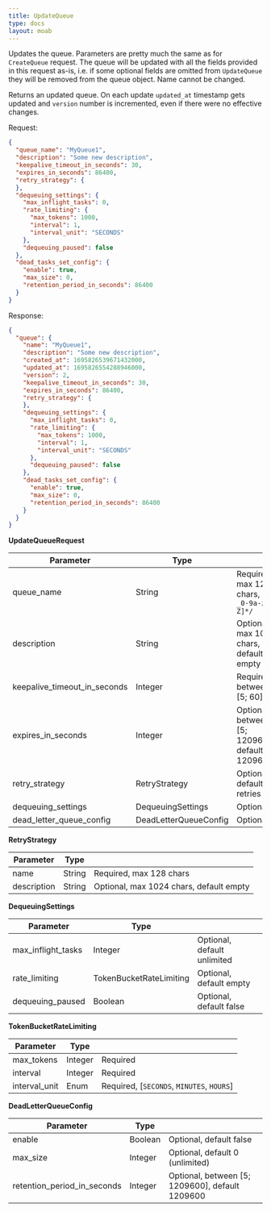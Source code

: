 ```yaml
---
title: UpdateQueue
type: docs
layout: moab
---
```


Updates the queue. Parameters are pretty much the same as for `CreateQueue` request. The queue will be updated with all
the fields provided in this request as-is, i.e. if some optional fields are omitted from `UpdateQueue` they
will be removed from the queue object. Name cannot be changed.

Returns an updated queue. On each update `updated_at` timestamp gets updated and `version` number is incremented, even 
if there were no effective changes.

Request:

```json
{
  "queue_name": "MyQueue1",
  "description": "Some new description",
  "keepalive_timeout_in_seconds": 30,
  "expires_in_seconds": 86400,
  "retry_strategy": {
  },
  "dequeuing_settings": {
    "max_inflight_tasks": 0,
    "rate_limiting": {
      "max_tokens": 1000,
      "interval": 1,
      "interval_unit": "SECONDS"
    },
    "dequeuing_paused": false
  },
  "dead_tasks_set_config": {
    "enable": true,
    "max_size": 0,
    "retention_period_in_seconds": 86400
  }
}
```

Response:

```json
{
  "queue": {
    "name": "MyQueue1",
    "description": "Some new description",
    "created_at": 1695826539671432000,
    "updated_at": 1695826554288946000,
    "version": 2,
    "keepalive_timeout_in_seconds": 30,
    "expires_in_seconds": 86400,
    "retry_strategy": {
    },
    "dequeuing_settings": {
      "max_inflight_tasks": 0,
      "rate_limiting": {
        "max_tokens": 1000,
        "interval": 1,
        "interval_unit": "SECONDS"
      },
      "dequeuing_paused": false
    },
    "dead_tasks_set_config": {
      "enable": true,
      "max_size": 0,
      "retention_period_in_seconds": 86400
    }
  }
}
```


__UpdateQueueRequest__

| Parameter                    | Type                  |                                                 |
|------------------------------|-----------------------|-------------------------------------------------|
| queue_name                   | String                | Required, max 128 chars, `/[-_0-9a-zA-Z]*/`     |
| description                  | String                | Optional, max 1024 chars, default empty         |
| keepalive_timeout_in_seconds | Integer               | Required, between [5; 60]                       |
| expires_in_seconds           | Integer               | Optional, between [5; 1209600], default 1209600 |
| retry_strategy               | RetryStrategy         | Optional, default no retries                    |
| dequeuing_settings           | DequeuingSettings     | Optional                                        |
| dead_letter_queue_config     | DeadLetterQueueConfig | Optional                                        |

__RetryStrategy__

| Parameter                    | Type               |                                         |
|------------------------------|--------------------|-----------------------------------------|
| name                         | String             | Required, max 128 chars                 |
| description                  | String             | Optional, max 1024 chars, default empty |

__DequeuingSettings__

| Parameter            | Type                     |                             |
|----------------------|--------------------------|-----------------------------|
| max_inflight_tasks   | Integer                  | Optional, default unlimited |
| rate_limiting        | TokenBucketRateLimiting  | Optional, default empty     |
| dequeuing_paused     | Boolean                  | Optional, default false     |

__TokenBucketRateLimiting__

| Parameter            | Type      |                                           |
|----------------------|-----------|-------------------------------------------|
| max_tokens           | Integer   | Required                                  |
| interval             | Integer   | Required                                  |
| interval_unit        | Enum      | Required, [`SECONDS`, `MINUTES`, `HOURS`] |


__DeadLetterQueueConfig__

| Parameter                    | Type               |                                                   |
|------------------------------|--------------------|---------------------------------------------------|
| enable                       | Boolean            | Optional, default false                           |
| max_size                     | Integer            | Optional, default 0 (unlimited)                   |
| retention_period_in_seconds  | Integer            | Optional, between [5; 1209600], default 1209600   |

